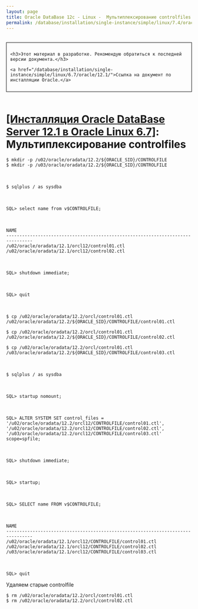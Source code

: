 ```yaml
---
layout: page
title: Oracle DataBase 12c - Linux -  Мультиплексирование controlfiles
permalink: /database/installation/single-instance/simple/linux/7.4/oracle/12.2/oracle-controlfiles-multiplexing/
---
```


<br/>

<div style="padding:10px; border:thin solid black;">

	<h3>Этот материал в разработке. Рекомендую обратиться к последней версии документа.</h3>

    <a href="/database/installation/single-instance/simple/linux/6.7/oracle/12.1/">Ссылка на документ по инсталляции Oracle.</a>

</div>

<br/>

# <a href="/database/installation/single-instance/simple/linux/6.7/oracle/12.1/">[Инсталляция Oracle DataBase Server 12.1 в Oracle Linux 6.7]</a>: Мультиплексирование controlfiles



	$ mkdir -p /u02/oracle/oradata/12.2/${ORACLE_SID}/CONTROLFILE
	$ mkdir -p /u03/oracle/oradata/12.2/${ORACLE_SID}/CONTROLFILE



<br/>

	$ sqlplus / as sysdba



<br/>

	SQL> select name from v$CONTROLFILE;

<br/>

	NAME
	--------------------------------------------------------------------------------
	/u02/oracle/oradata/12.1/orcl12/control01.ctl
	/u02/oracle/oradata/12.1/orcl12/control02.ctl


<br/>


	SQL> shutdown immediate;



<br/>

	SQL> quit

<br/>


	$ cp /u02/oracle/oradata/12.2/orcl/control01.ctl /u02/oracle/oradata/12.2/${ORACLE_SID}/CONTROLFILE/control01.ctl

	$ cp /u02/oracle/oradata/12.2/orcl/control01.ctl /u02/oracle/oradata/12.2/${ORACLE_SID}/CONTROLFILE/control02.ctl

	$ cp /u02/oracle/oradata/12.2/orcl/control01.ctl /u03/oracle/oradata/12.2/${ORACLE_SID}/CONTROLFILE/control03.ctl


<br/>

	$ sqlplus / as sysdba

<br/>

	SQL> startup nomount;

<br/>

	SQL> ALTER SYSTEM SET control_files = '/u02/oracle/oradata/12.2/orcl12/CONTROLFILE/control01.ctl', '/u02/oracle/oradata/12.2/orcl12/CONTROLFILE/control02.ctl', '/u03/oracle/oradata/12.2/orcl12/CONTROLFILE/control03.ctl' scope=spfile;


<br/>

	SQL> shutdown immediate;

<br/>

	SQL> startup;

<br/>

	SQL> SELECT name FROM v$CONTROLFILE;

<br/>

	NAME
	--------------------------------------------------------------------------------
	/u02/oracle/oradata/12.1/orcl12/CONTROLFILE/control01.ctl
	/u02/oracle/oradata/12.1/orcl12/CONTROLFILE/control02.ctl
	/u03/oracle/oradata/12.1/orcl12/CONTROLFILE/control03.ctl


<br/>

	SQL> quit


Удаляем старые controlfile

	$ rm /u02/oracle/oradata/12.2/orcl/control01.ctl
	$ rm /u02/oracle/oradata/12.2/orcl/control02.ctl
